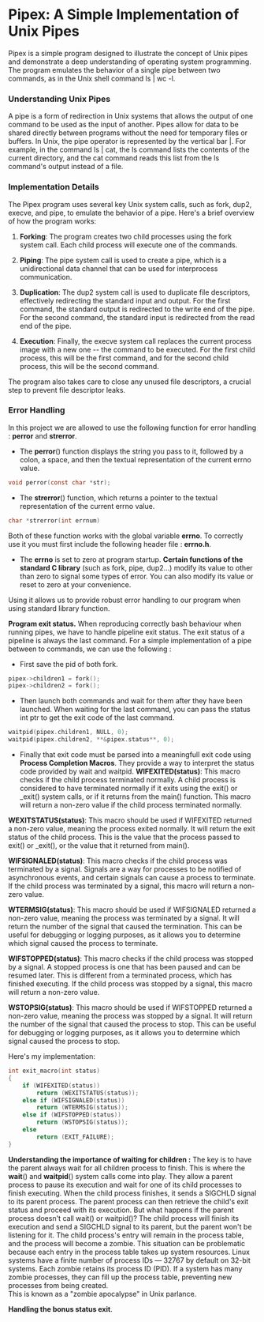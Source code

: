 # Pipex: A Simple Implementation of Unix Pipes
Pipex is a simple program designed to illustrate the concept of Unix pipes and demonstrate a deep understanding of operating system programming.
The program emulates the behavior of a single pipe between two commands, as in the Unix shell command  ls | wc -l.

### Understanding Unix Pipes
A pipe is a form of redirection in Unix systems that allows the output of one command to be used as the input of another. Pipes allow for data to be shared directly between programs without the need for temporary files or buffers.
In Unix, the pipe operator is represented by the vertical bar |. For example, in the command ls | cat, the ls command lists the contents of the current directory, and the cat command reads this list from the ls command's output instead of a file.

### Implementation Details
The Pipex program uses several key Unix system calls, such as fork, dup2, execve, and pipe, to emulate the behavior of a pipe. Here's a brief overview of how the program works:

1. **Forking**: The program creates two child processes using the fork system call. Each child process will execute one of the commands.

2. **Piping**: The pipe system call is used to create a pipe, which is a unidirectional data channel that can be used for interprocess communication.

3. **Duplication**: The dup2 system call is used to duplicate file descriptors, effectively redirecting the standard input and output. For the first command, the standard output is redirected to the write end of the pipe. For the second command, the standard input is redirected from the read end of the pipe.

4. **Execution**: Finally, the execve system call replaces the current process image with a new one -- the command to be executed. For the first child process, this will be the first command, and for the second child process, this will be the second command.

The program also takes care to close any unused file descriptors, a crucial step to prevent file descriptor leaks.

### Error Handling
In this project we are allowed to use the following function for error handling : **perror** and **strerror**.
- The **perror**() function displays the string you pass to it, followed by a colon, a space, and then the textual representation of the current errno value.
```C
void perror(const char *str);
```
- The **strerror**() function, which returns a pointer to the textual representation of the current errno value.
```C
char *strerror(int errnum)
```
Both of these function works with the global variable **errno**. To correctly use it you must first include the following header file : **errno.h**.
- The **errno** is set to zero at program startup. **Certain functions of the standard C library** (such as fork, pipe, dup2...) modify its value to other than zero to signal some types of error. 
You can also modify its value or reset to zero at your convenience.

Using it allows us to provide robust error handling to our program when using standard library function. 

**Program exit status.**
When reproducing correctly bash behaviour when running pipes, we have to handle pipeline exit status. The exit status of a pipeline is always the last command.
For a simple implementation of a pipe between to commands, we can use the following : 

- First save the pid of both fork. 
```C
pipex->children1 = fork();
pipex->children2 = fork();
```

- Then launch both commands and wait for them after they have been launched. When waiting for the last command, you can pass the status int ptr to get the exit code of the last command.
```C
waitpid(pipex.children1, NULL, 0);
waitpid(pipex.children2, **&pipex.status**, 0);
```

- Finally that exit code must be parsed into a meaningfull exit code using **Process Completion Macros**. They provide a way to interpret the status code provided by wait and waitpid.
**WIFEXITED(status)**: This macro checks if the child process terminated normally. A child process is considered to have terminated normally if it exits using the exit() or _exit() system calls, or if it returns from the main() function. This macro will return a non-zero value if the child process terminated normally.

**WEXITSTATUS(status)**: This macro should be used if WIFEXITED returned a non-zero value, meaning the process exited normally. It will return the exit status of the child process. This is the value that the process passed to exit() or _exit(), or the value that it returned from main().

**WIFSIGNALED(status)**: This macro checks if the child process was terminated by a signal. Signals are a way for processes to be notified of asynchronous events, and certain signals can cause a process to terminate. If the child process was terminated by a signal, this macro will return a non-zero value.

**WTERMSIG(status)**: This macro should be used if WIFSIGNALED returned a non-zero value, meaning the process was terminated by a signal. It will return the number of the signal that caused the termination. This can be useful for debugging or logging purposes, as it allows you to determine which signal caused the process to terminate.

**WIFSTOPPED(status)**: This macro checks if the child process was stopped by a signal. A stopped process is one that has been paused and can be resumed later. This is different from a terminated process, which has finished executing. If the child process was stopped by a signal, this macro will return a non-zero value.

**WSTOPSIG(status)**: This macro should be used if WIFSTOPPED returned a non-zero value, meaning the process was stopped by a signal. It will return the number of the signal that caused the process to stop. This can be useful for debugging or logging purposes, as it allows you to determine which signal caused the process to stop.

Here's my implementation:

```C
int	exit_macro(int status)
{
	if (WIFEXITED(status))
		return (WEXITSTATUS(status));
	else if (WIFSIGNALED(status))
		return (WTERMSIG(status));
	else if (WIFSTOPPED(status))
		return (WSTOPSIG(status));
	else
		return (EXIT_FAILURE);
}
```

**Understanding the importance of waiting for children :**
The key is to have the parent always wait for all children process to finish. This is where the **wait**() and **waitpid**() system calls come into play. 
They allow a parent process to pause its execution and wait for one of its child processes to finish executing. When the child process finishes, it sends a SIGCHLD signal to its parent process. 
The parent process can then retrieve the child's exit status and proceed with its execution. But what happens if the parent process doesn't call wait() or waitpid()? 
The child process will finish its execution and send a SIGCHLD signal to its parent, but the parent won't be listening for it. 
The child process's entry will remain in the process table, and the process will become a zombie. This situation can be problematic because each entry in the process table takes up system resources. 
Linux systems have a finite number of process IDs — 32767 by default on 32-bit systems. Each zombie retains its process ID (PID).
If a system has many zombie processes, they can fill up the process table, preventing new processes from being created.  
This is known as a "zombie apocalypse" in Unix parlance.

**Handling the bonus status exit**.

